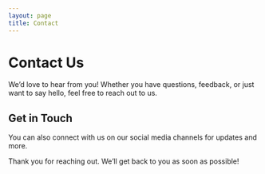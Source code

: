 ```yaml
---
layout: page
title: Contact
---
```

# Contact Us

We’d love to hear from you! Whether you have questions, feedback, or just want to say hello, feel free to reach out to us.

## Get in Touch

You can also connect with us on our social media channels for updates and more.

Thank you for reaching out. We’ll get back to you as soon as possible!